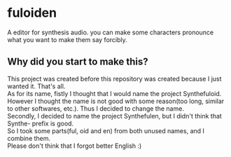 # fuloiden
A editor for synthesis audio. you can make some characters pronounce what you want to make them say forcibly.
## Why did you start to make this?
This project was created before this repository was created because I just wanted it. That's all.  
As for its name, fistly I thought that I would name the project Synthefuloid.  
However I thought the name is not good with some reason(too long, similar to other softwares, etc.). Thus I decided to change the name.   
Secondly, I decided to name the project Synthefulen, but I didn't think that Synthe- prefix is good.  
So I took some parts(ful, oid and en) from both unused names, and I combine them.  
Please don't think that I forgot better English :)  
